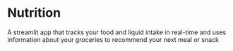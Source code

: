# Nutrition
A streamlit app that tracks your food and liquid intake in real-time and uses information about your groceries to recommend your next meal or snack
